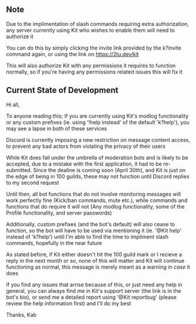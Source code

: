 ## Note
Due to the implimentation of slash commands requiring extra authorization, any server currently using Kit who wishes to enable them will need to authorize it

You can do this by simply clicking the invite link provided by the k?invite command again, or using the link on https://2tu.dev/kit

This will also authorize Kit with any permissions it requires to function normally, so if you're having any permissions related issues this will fix it

## Current State of Development
Hi all,

To anyone reading this; If you are currently using Kit's modlog functionality or any custom prefixes (ie. using '!help instead' of the default 'k?help'), you may see a lapse in both of these services

Discord is currently imposing a new restriction on message content access, to prevent any bad actors from violating the privacy of their users

While Kit does fall under the umbrella of moderation bots and is likely to be accepted, due to a mistake with the first application, it had to be re-submitted. Since the dealine is coming soon (April 30th), and Kit is just on the edge of being in 100 guilds, these may not function until Discord replies to my second request

Until then, all bot functions that do not involve monitoring messages will work perfectly fine (Kick/ban commands, mute etc.), while commands and functions that do require it will not (Any modlog functionality, some of the Profile functionality, and server passwords)

Additionally, custom prefixes (and the bot's default) will also cease to function, so the bot will have to be used via mentioning it (ie. '@Kit help' instead of 'k?help') until I'm able to find the time to impliment slash commands, hopefully in the near future

As stated before, if Kit either doesn't hit the 100 guild mark or I recieve a reply in the next month or so, none of this will matter and Kit will continue functioning as normal, this message is merely meant as a warning *in case* it does

If you find any issues that arrise because of this, or just need any help in general, you can always find me in Kit's support server (the link is in the bot's bio), or send me a detailed report using '@Kit reportbug' (please review the help information first) and I'll do my best

Thanks,
Kab